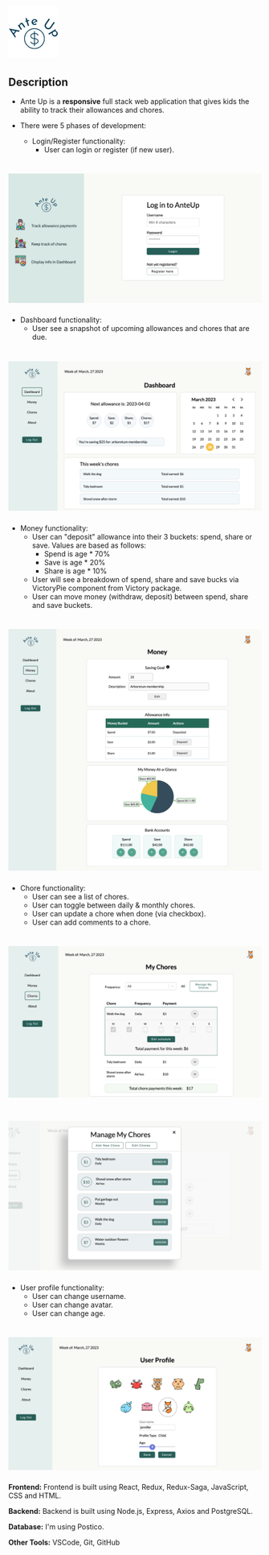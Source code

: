 
# ![image of ante-up logo](./public/images/ante_up_welcome.png)

## Description

* Ante Up is a **responsive** full stack web application that gives kids the ability to track their allowances and chores.
* There were 5 phases of development:

  * Login/Register functionality:
    * User can login or register (if new user).

# ![image of login](./public/images/ante-up-login.png)

* Dashboard functionality:
  * User see a snapshot of upcoming allowances and chores that are due.

# ![image of dashboard](./public/images/ante-up-dashboard.png)

* Money functionality:
  * User can "deposit" allowance into their 3 buckets: spend, share or save. Values are based as follows:
    * Spend is age * 70%
    * Save is age * 20%
    * Share is age * 10%
  * User will see a breakdown of spend, share and save bucks via VictoryPie component from Victory package.
  * User can move money (withdraw, deposit) between spend, share and save buckets.

# ![image of money](./public/images/ante-up-money.png)

* Chore functionality:
  * User can see a list of chores.
  * User can toggle between daily & monthly chores.
  * User can update a chore when done (via checkbox).
  * User can add comments to a chore.

# ![image of chore](./public/images/ante-up-chores.png)

# ![image of chore](./public/images/ante-up-chores-manage.png)

* User profile functionality:
  * User can change username.
  * User can change avatar.
  * User can change age.

# ![image of chore](./public/images/ante-up-profile.png)

**Frontend:** Frontend is built using React, Redux, Redux-Saga, JavaScript, CSS and HTML.

**Backend:** Backend is built using Node.js, Express, Axios and PostgreSQL.

**Database:** I'm using Postico.

**Other Tools:** VSCode, Git, GitHub
